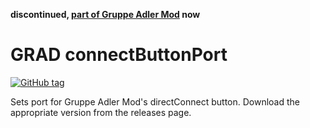 **discontinued, [part of  Gruppe Adler Mod](https://github.com/gruppe-adler/gruppe_adler_mod/tree/master/addons/ui) now**

# GRAD connectButtonPort

[![GitHub tag](https://img.shields.io/github/tag/gruppe-adler/grad_connectButtonPort.svg)](https://github.com/gruppe-adler/grad_connectButtonPort/releases)

Sets port for Gruppe Adler Mod's directConnect button. Download the appropriate version from the releases page.
